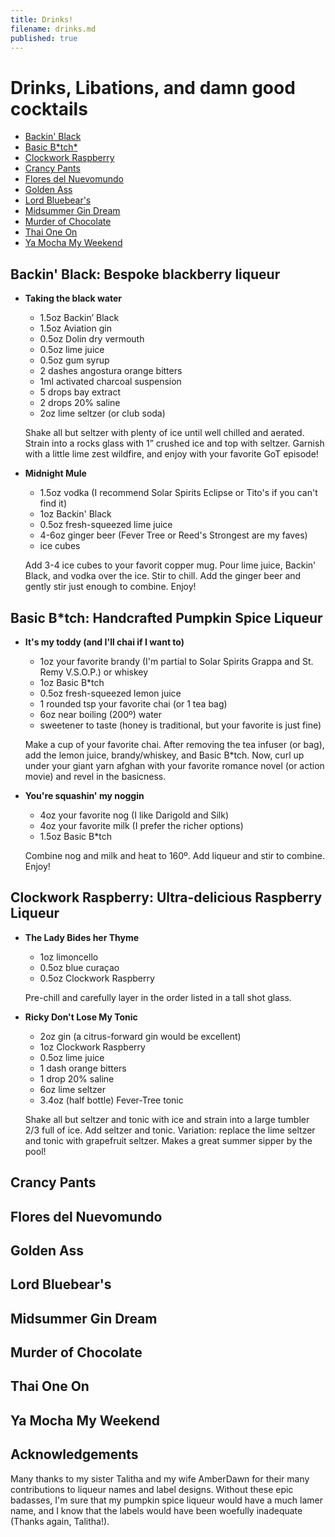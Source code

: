 ```yaml
---
title: Drinks!
filename: drinks.md
published: true
---
```


# Drinks, Libations, and damn good cocktails

- [Backin' Black](#backin-black)
- [Basic B\*tch](#basic-btch)[\*](#acknowledgements)
- [Clockwork Raspberry](#clockwork-raspberry)
- [Crancy Pants](#crancy-pants)
- [Flores del Nuevomundo](#flores-del-nuevomundo)
- [Golden Ass](#golden-ass)
- [Lord Bluebear's](#lord-bluebears)
- [Midsummer Gin Dream](#middsummer-gin-dream)
- [Murder of Chocolate](#murder-of-chocolate)
- [Thai One On](#thai-one-on)
- [Ya Mocha My Weekend](#ya-mocha-my-weekend)

## Backin' Black: Bespoke blackberry liqueur

- **Taking the black water**

  - 1.5oz Backin’ Black
  - 1.5oz Aviation gin
  - 0.5oz Dolin dry vermouth 
  - 0.5oz lime juice
  - 0.5oz gum syrup
  - 2 dashes angostura orange bitters
  - 1ml activated charcoal suspension
  - 5 drops bay extract
  - 2 drops 20% saline
  - 2oz lime seltzer (or club soda)
  
  Shake all but seltzer with plenty of ice until well chilled and aerated. Strain into a rocks glass with 1” crushed ice and top with seltzer. Garnish with a little lime zest wildfire, and enjoy with your favorite GoT episode!

- **Midnight Mule**
  
  - 1.5oz vodka (I recommend Solar Spirits Eclipse or Tito's if you can't find it)
  - 1oz Backin' Black
  - 0.5oz fresh-squeezed lime juice
  - 4-6oz ginger beer (Fever Tree or Reed's Strongest are my faves)
  - ice cubes
  
  Add 3-4 ice cubes to your favorit copper mug. Pour lime juice, Backin' Black, and vodka over the ice. Stir to chill. Add the ginger beer and gently stir just enough to combine. Enjoy!
  
## Basic B\*tch: Handcrafted Pumpkin Spice Liqueur

- **It's my toddy (and I'll chai if I want to)**
  - 1oz your favorite brandy (I'm partial to Solar Spirits Grappa and St. Remy V.S.O.P.) or whiskey
  - 1oz Basic B\*tch 
  - 0.5oz fresh-squeezed lemon juice
  - 1 rounded tsp your favorite chai (or 1 tea bag)
  - 6oz near boiling (200º) water
  - sweetener to taste (honey is traditional, but your favorite is just fine)
  
  Make a cup of your favorite chai. After removing the tea infuser (or bag), add the lemon juice, brandy/whiskey, and Basic B\*tch. Now, curl up under your giant yarn afghan with your favorite romance novel (or action movie) and revel in the basicness.
  
- **You're squashin' my noggin**
  - 4oz your favorite nog (I like Darigold and Silk)
  - 4oz your favorite milk (I prefer the richer options)
  - 1.5oz Basic B\*tch
  
  Combine nog and milk and heat to 160º. Add liqueur and stir to combine. Enjoy!

## Clockwork Raspberry: Ultra-delicious Raspberry Liqueur

- **The Lady Bides her Thyme**
  - 1oz limoncello
  - 0.5oz blue curaçao
  - 0.5oz Clockwork Raspberry
  
  Pre-chill and carefully layer in the order listed in a tall shot glass.

- **Ricky Don't Lose My Tonic**
  - 2oz gin (a citrus-forward gin would be excellent)
  - 1oz Clockwork Raspberry
  - 0.5oz lime juice
  - 1 dash orange bitters
  - 1 drop 20% saline
  - 6oz lime seltzer
  - 3.4oz (half bottle) Fever-Tree tonic
  
  Shake all but seltzer and tonic with ice and strain into a large tumbler 2/3 full of ice. Add seltzer and tonic. Variation: replace the lime seltzer and tonic with grapefruit seltzer. Makes a great summer sipper by the pool!
  

## Crancy Pants
## Flores del Nuevomundo
## Golden Ass
## Lord Bluebear's
## Midsummer Gin Dream
## Murder of Chocolate
## Thai One On
## Ya Mocha My Weekend

## Acknowledgements

Many thanks to my sister Talitha and my wife AmberDawn for their many contributions to liqueur names and label designs. Without these epic badasses, I'm sure that my pumpkin spice liqueur would have a much lamer name, and I know that the labels would have been woefully inadequate (Thanks again, Talitha!).
